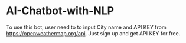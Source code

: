 # AI-Chatbot-with-NLP
To use this bot, user need to to input City name and API KEY from https://openweathermap.org/api. Just sign up and get API KEY for free. 
